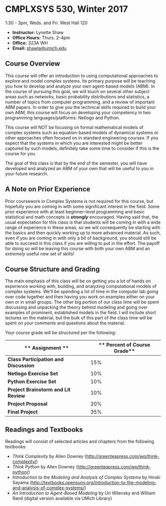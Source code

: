 # CMPLXSYS 530,  Winter 2017 

1:30 - 3pm, Weds. and Fri.
West Hall 120

* **Instructor:** Lynette Shaw
* **Office Hours:** Thurs. 2-4pm
* **Office:** 323A WH
* **Email:** shawla@umich.edu


## Course Overview 
This course will offer an introduction to using computational approaches to explore and model complex systems. Its primary purpose will be teaching you how to develop and analyze your own agent-based models (ABM). In the course of pursuing this goal, we will touch on several other subject areas such as networks, basic probability distributions and statistics, a number of topics from computer programming, and a review of important ABM papers. In order to give you the technical skills required to build your own ABM, this course will focus on developing your competency in two programming languages/platforms: Netlogo and Python.

This course will NOT be focusing on formal mathematical models of complex systems such as equation-based models of dynamical systems or other approaches often focused on in standard engineering courses. If you expect that the systems in which you are interested might be better captured by such models, definitely take some time to consider if this is the course for you.

The goal of this class is that by the end of the semester, you will have developed and analyzed an ABM of your own that will be useful to you in your future research. 


## A Note on Prior Experience
Prior coursework in Complex Systems is not required for this course, but hopefully you are coming in with some significant interest in the field. Some prior experience with at least beginner-level programming and basic statistical and math concepts is _**strongly**_ encouraged. Having said that, the usual expectation for this class is that students will be coming in with a wide range of experience in these areas, so we will consequently be starting with the basics and then quickly working up to more advanced material. As such,  even if you are coming in with only a bit of background, you should still be able to succeed in this class if you are willing to put in the effort. The payoff for doing so will be leaving this course with both your own ABM and an _extremely_ useful new set of skills!


## Course Structure and Grading
The main emphasis of this class will be on getting you a lot of hands on experience working with, building, and analyzing computational models of complex systems. We'll be spending a lot of time in the computer lab going over code together and then having you work on examples either on your own or in small groups. 
The other big portion of our class time will be spent discussing and unpacking the theory behind modeling and going over examples of prominent, established models in the field. I will include short lectures on the material, but the bulk of this part of the class time will be spent on _your_ comments and questions about the material. 


Your course grade will be structured per the following:

** Assignment ** | ** Percent of Course Grade**
---------------------- | -----------------------------------
**Class Participation and Discussion** | 15%
**Netlogo Exercise Set** | 10%
**Python Exercise Set** | 10%
**Project Brainstorm and Lit Review** | 10%
**Project Proposal** | 20%
**Final Project** | 35%



## Readings and Textbooks

Readings will consist of selected articles and chapters from the following textbooks: 

* _Think Complexity_ by Allen Downey (http://greenteapress.com/wp/think-complexity/)
* _Think Python_ by Allen Downey (http://greenteapress.com/wp/think-python/)
* _Introduction to the Modeling and Analysis of Complex Systems_ by Hiroki Sayama (http://textbooks.opensuny.org/introduction-to-the-modeling-and-analysis-of-complex-systems/)
* _An Introduction to Agent-Based Modeling_ by Uri Wilensky and William Rand (digital version available via UMich Library)

